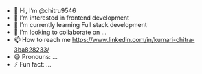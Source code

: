 - 👋 Hi, I’m @chitru9546
- 👀 I’m interested in frontend development
- 🌱 I’m currently learning Full stack development
- 💞️ I’m looking to collaborate on ...
- 📫 How to reach me https://www.linkedin.com/in/kumari-chitra-3ba828233/
- 😄 Pronouns: ...
- ⚡ Fun fact: ...

<!---
chitru9546/chitru9546 is a ✨ special ✨ repository because its `README.md` (this file) appears on your GitHub profile.
You can click the Preview link to take a look at your changes.
--->
